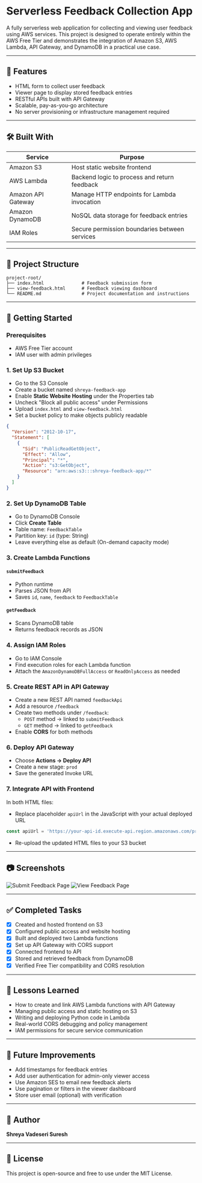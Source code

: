 
# Serverless Feedback Collection App

A fully serverless web application for collecting and viewing user feedback using AWS services. This project is designed to operate entirely within the AWS Free Tier and demonstrates the integration of Amazon S3, AWS Lambda, API Gateway, and DynamoDB in a practical use case.

---

## 📌 Features

- HTML form to collect user feedback
- Viewer page to display stored feedback entries
- RESTful APIs built with API Gateway
- Scalable, pay-as-you-go architecture
- No server provisioning or infrastructure management required

---

## 🛠️ Built With

| Service          | Purpose                                       |
|------------------|-----------------------------------------------|
| Amazon S3        | Host static website frontend                  |
| AWS Lambda       | Backend logic to process and return feedback  |
| Amazon API Gateway | Manage HTTP endpoints for Lambda invocation |
| Amazon DynamoDB  | NoSQL data storage for feedback entries        |
| IAM Roles        | Secure permission boundaries between services |

---

## 📁 Project Structure

```
project-root/
├── index.html              # Feedback submission form
├── view-feedback.html      # Feedback viewing dashboard
└── README.md               # Project documentation and instructions
```

---

## 🚀 Getting Started

### Prerequisites
- AWS Free Tier account
- IAM user with admin privileges

### 1. Set Up S3 Bucket
- Go to the S3 Console
- Create a bucket named `shreya-feedback-app`
- Enable **Static Website Hosting** under the Properties tab
- Uncheck "Block all public access" under Permissions
- Upload `index.html` and `view-feedback.html`
- Set a bucket policy to make objects publicly readable

```json
{
  "Version": "2012-10-17",
  "Statement": [
    {
      "Sid": "PublicReadGetObject",
      "Effect": "Allow",
      "Principal": "*",
      "Action": "s3:GetObject",
      "Resource": "arn:aws:s3:::shreya-feedback-app/*"
    }
  ]
}
```

### 2. Set Up DynamoDB Table
- Go to DynamoDB Console
- Click **Create Table**
- Table name: `FeedbackTable`
- Partition key: `id` (type: String)
- Leave everything else as default (On-demand capacity mode)

### 3. Create Lambda Functions
#### `submitFeedback`
- Python runtime
- Parses JSON from API
- Saves `id`, `name`, `feedback` to `FeedbackTable`

#### `getFeedback`
- Scans DynamoDB table
- Returns feedback records as JSON

### 4. Assign IAM Roles
- Go to IAM Console
- Find execution roles for each Lambda function
- Attach the `AmazonDynamoDBFullAccess` or `ReadOnlyAccess` as needed

### 5. Create REST API in API Gateway
- Create a new REST API named `feedbackApi`
- Add a resource `/feedback`
- Create two methods under `/feedback`:
  - `POST` method → linked to `submitFeedback`
  - `GET` method → linked to `getFeedback`
- Enable **CORS** for both methods

### 6. Deploy API Gateway
- Choose **Actions → Deploy API**
- Create a new stage: `prod`
- Save the generated Invoke URL

### 7. Integrate API with Frontend
In both HTML files:
- Replace placeholder `apiUrl` in the JavaScript with your actual deployed URL

```javascript
const apiUrl = 'https://your-api-id.execute-api.region.amazonaws.com/prod/feedback';
```

- Re-upload the updated HTML files to your S3 bucket

---

## 📷 Screenshots
![Submit Feedback Page ](image-2.png)
![View Feedback Page](image-3.png)


---

## ✅ Completed Tasks

- [x] Created and hosted frontend on S3
- [x] Configured public access and website hosting
- [x] Built and deployed two Lambda functions
- [x] Set up API Gateway with CORS support
- [x] Connected frontend to API
- [x] Stored and retrieved feedback from DynamoDB
- [x] Verified Free Tier compatibility and CORS resolution

---

## 🧠 Lessons Learned

- How to create and link AWS Lambda functions with API Gateway
- Managing public access and static hosting on S3
- Writing and deploying Python code in Lambda
- Real-world CORS debugging and policy management
- IAM permissions for secure service communication

---

## 📌 Future Improvements

- Add timestamps for feedback entries
- Add user authentication for admin-only viewer access
- Use Amazon SES to email new feedback alerts
- Use pagination or filters in the viewer dashboard
- Store user email (optional) with verification

---

## 👤 Author

**Shreya Vadeseri Suresh**  

---

## 📜 License

This project is open-source and free to use under the MIT License.

